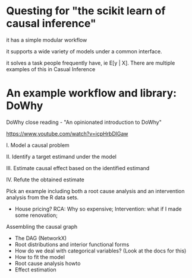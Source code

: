# Questing for "the scikit learn of causal inference"

it has a simple modular workflow

it supports a wide variety of models under a common interface.

it solves a task people frequently have, ie E[y | X]. There are multiple examples of this in Casual Inference

# An example workflow and library: DoWhy

DoWhy close reading - "An opinionated introduction to DoWhy"

https://www.youtube.com/watch?v=icpHrbDlGaw

I. Model a causal problem

II. Identify a target estimand under the model

III. Estimate causal effect based on the identified estimand

IV. Refute the obtained estimate

Pick an example including both a root cause analysis and an intervention analysis from the R data sets.

* House pricing? RCA: Why so expensive; Intervention: what if I made some renovation;

Assembling the causal graph

* The DAG (NetworkX)
* Root distributions and interior functional forms
* How do we deal with categorical variables? (Look at the docs for this)
* How to fit the model
* Root cause analysis howto
* Effect estimation
